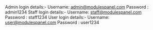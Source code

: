 Admin login details:-
    Username: admin@modulespanel.com
    Password : admin1234
Staff login details:-
    Username: staff@modulespanel.com
    Password : staff1234
User login details:-
    Username: user@modulespanel.com
    Password : user1234
